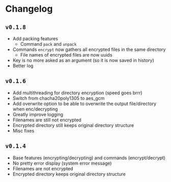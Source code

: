 # Changelog

## `v0.1.8`

- Add packing features
  - Command `pack` and `unpack`
- Commands `encrypt` now gathers all encrypted files in the same directory
  - File names of encrypted files are now uuids
- Key is no more asked as an argument (so it is now saved in history)
- Better log

## `v0.1.6`

- Add multithreading for directory encryption (speed goes brrr)
- Switch from chacha20poly1305 to aes_gcm
- Add overwrite option to be able to overwrite the output file/directory when enc/decrypting
- Greatly improve logging
- Filenames are still not encrypted
- Encrypted directory still keeps original directory structure
- Misc fixes

## `v0.1.4`

- Base features (encrypting/decrypting) and commands (encrypt/decrypt)
- No pretty error display (system error message)
- Filenames are not encrypted
- Encrypted directory keeps original directory structure
